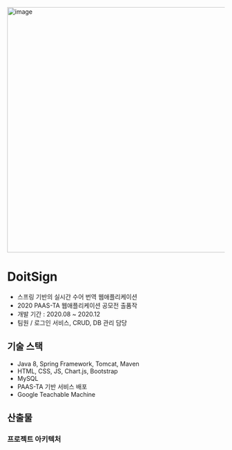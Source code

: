 <img width="568" alt="image" src="https://github.com/sdfgx123/Bookeeper/assets/64997246/c48abc7e-de30-429a-9dc2-049a6dba39cb">

# DoitSign
* 스프링 기반의 실시간 수어 번역 웹애플리케이션
* 2020 PAAS-TA 웹애플리케이션 공모전 출품작
* 개발 기간 : 2020.08 ~ 2020.12
* 팀원 / 로그인 서비스, CRUD, DB 관리 담당

## 기술 스택
* Java 8, Spring Framework, Tomcat, Maven
* HTML, CSS, JS, Chart.js, Bootstrap
* MySQL
* PAAS-TA 기반 서비스 배포
* Google Teachable Machine

## 산출물

### 프로젝트 아키텍처

